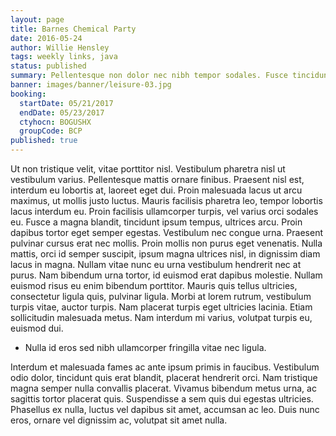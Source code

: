 ```yaml
---
layout: page
title: Barnes Chemical Party
date: 2016-05-24
author: Willie Hensley
tags: weekly links, java
status: published
summary: Pellentesque non dolor nec nibh tempor sodales. Fusce tincidunt ipsum.
banner: images/banner/leisure-03.jpg
booking:
  startDate: 05/21/2017
  endDate: 05/23/2017
  ctyhocn: BOGUSHX
  groupCode: BCP
published: true
---
```

Ut non tristique velit, vitae porttitor nisl. Vestibulum pharetra nisl ut vestibulum varius. Pellentesque mattis ornare finibus. Praesent nisl est, interdum eu lobortis at, laoreet eget dui. Proin malesuada lacus ut arcu maximus, ut mollis justo luctus. Mauris facilisis pharetra leo, tempor lobortis lacus interdum eu. Proin facilisis ullamcorper turpis, vel varius orci sodales eu. Fusce a magna blandit, tincidunt ipsum tempus, ultrices arcu. Proin dapibus tortor eget semper egestas. Vestibulum nec congue urna. Praesent pulvinar cursus erat nec mollis. Proin mollis non purus eget venenatis.
Nulla mattis, orci id semper suscipit, ipsum magna ultrices nisl, in dignissim diam lacus in magna. Nullam vitae nunc eu urna vestibulum hendrerit nec at purus. Nam bibendum urna tortor, id euismod erat dapibus molestie. Nullam euismod risus eu enim bibendum porttitor. Mauris quis tellus ultricies, consectetur ligula quis, pulvinar ligula. Morbi at lorem rutrum, vestibulum turpis vitae, auctor turpis. Nam placerat turpis eget ultricies lacinia. Etiam sollicitudin malesuada metus. Nam interdum mi varius, volutpat turpis eu, euismod dui.

* Nulla id eros sed nibh ullamcorper fringilla vitae nec ligula.

Interdum et malesuada fames ac ante ipsum primis in faucibus. Vestibulum odio dolor, tincidunt quis erat blandit, placerat hendrerit orci. Nam tristique magna semper nulla convallis placerat. Vivamus bibendum metus urna, ac sagittis tortor placerat quis. Suspendisse a sem quis dui egestas ultricies. Phasellus ex nulla, luctus vel dapibus sit amet, accumsan ac leo. Duis nunc eros, ornare vel dignissim ac, volutpat sit amet nulla.
